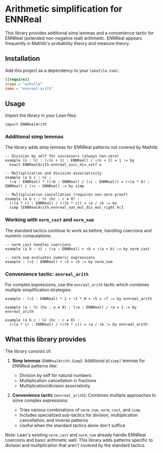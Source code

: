 # Arithmetic simplification for ENNReal

This library provides additional simp lemmas and a convenience tactic for ENNReal (extended non-negative real) arithmetic. ENNReal appears frequently in Mathlib's probability theory and measure theory.

## Installation

Add this project as a dependency to your `lakefile.toml`:

```toml
[[require]]
scope = "wvhulle"
name = "ennreal-arith"
```

## Usage

Import the library in your Lean files:

```lean
import ENNRealArith
```

### Additional simp lemmas

The library adds simp lemmas for ENNReal patterns not covered by Mathlib:

```lean
-- Division by self for successors (always non-zero)
example (n : ℕ) : (↑(n + 1) : ENNReal) / ↑(n + 1) = 1 := by 
  exact ENNRealArith.ennreal_succ_div_self n

-- Multiplication and division associativity
example (a b c : ℕ) : 
  (↑a : ENNReal) * ((↑b : ENNReal) / (↑c : ENNReal)) = (↑(a * b) : ENNReal) / (↑c : ENNReal) := by simp

-- Multiplication cancellation (requires non-zero proof)
example (a b c : ℕ) (hc : c ≠ 0) :
  (↑(a * c) : ENNReal) / (↑(b * c)) = ↑a / ↑b := by 
  simp [ENNRealArith.ennreal_nat_mul_div_mul_right hc]
```

### Working with `norm_cast` and `norm_num`

The standard tactics continue to work as before, handling coercions and numeric computations:

```lean
-- norm_cast handles coercions
example (a b : ℕ) : (↑a : ENNReal) + ↑b = ↑(a + b) := by norm_cast

-- norm_num evaluates numeric expressions
example : (↑2 : ENNReal) + ↑3 = ↑5 := by norm_num
```

### Convenience tactic: `ennreal_arith`

For complex expressions, use the `ennreal_arith` tactic which combines multiple simplification strategies:

```lean
example : (↑2 : ENNReal) * 1 + ↑3 * 0 + ↑5 = ↑7 := by ennreal_arith

example (a : ℕ) (ha : a ≠ 0) : (↑a : ENNReal) / ↑a = 1 := by ennreal_arith

example (a b c : ℕ) (hc : c ≠ 0) : 
  (↑(a * c) : ENNReal) / (↑(b * c)) = ↑a / ↑b := by ennreal_arith
```

## What this library provides

The library consists of:

1. **Simp lemmas** (`ENNRealArith.Simp`): Additional `@[simp]` lemmas for ENNReal patterns like:
   - Division by self for natural numbers
   - Multiplication cancellation in fractions
   - Multiplication/division associativity
   
2. **Convenience tactic** (`ennreal_arith`): Combines multiple approaches to solve complex expressions:
   - Tries various combinations of `norm_num`, `norm_cast`, and `simp`
   - Includes specialized sub-tactics for division, multiplication cancellation, and inverse patterns
   - Useful when the standard tactics alone don't suffice

Note: Lean's existing `norm_cast` and `norm_num` already handle ENNReal coercions and basic arithmetic well. This library adds patterns specific to division and multiplication that aren't covered by the standard tactics.